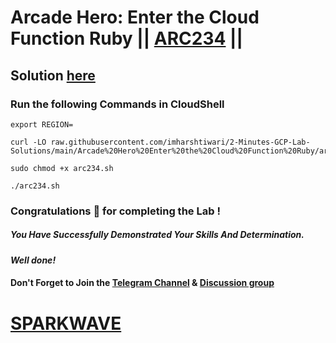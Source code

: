 # Arcade Hero: Enter the Cloud Function Ruby || [ARC234](https://www.cloudskillsboost.google/focuses/98836?parent=catalog) ||

## Solution [here](https://youtu.be/lfM2nyNBTrI)

### Run the following Commands in CloudShell

```
export REGION=
```
```
curl -LO raw.githubusercontent.com/imharshtiwari/2-Minutes-GCP-Lab-Solutions/main/Arcade%20Hero%20Enter%20the%20Cloud%20Function%20Ruby/arc234.sh

sudo chmod +x arc234.sh

./arc234.sh
```

### Congratulations 🎉 for completing the Lab !

##### *You Have Successfully Demonstrated Your Skills And Determination.*

#### *Well done!*

#### Don't Forget to Join the [Telegram Channel](https://t.me/sparkwave.01) & [Discussion group](https://t.me/sparkwave.01chats)

# [SPARKWAVE](https://www.youtube.com/@sparkwave.01)
